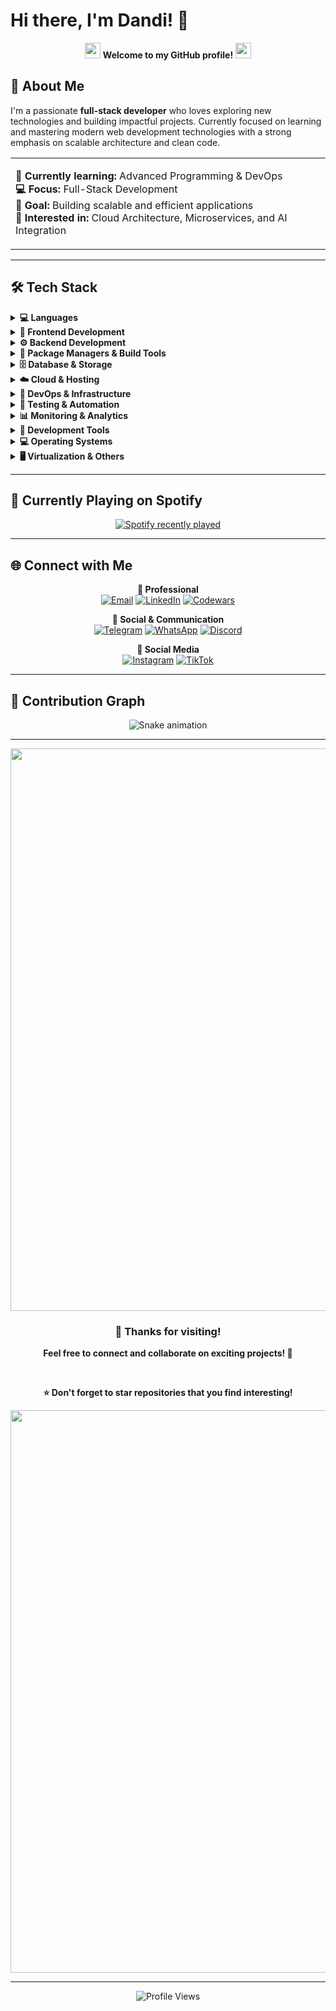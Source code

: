 # Hi there, I'm Dandi! 👋


<div align="center">
  <img src="https://user-images.githubusercontent.com/74038190/213844263-a8897a51-32f4-4b3b-b5c2-e1528b89f6f3.png" width="25px" /> 
  <strong>Welcome to my GitHub profile!</strong> 
  <img src="https://user-images.githubusercontent.com/74038190/213844263-a8897a51-32f4-4b3b-b5c2-e1528b89f6f3.png" width="25px" />
</div>

## 🚀 About Me

I'm a passionate **full-stack developer** who loves exploring new technologies and building impactful projects. Currently focused on learning and mastering modern web development technologies with a strong emphasis on scalable architecture and clean code.

<table>
<tr>
<td>

**🌱 Currently learning:** Advanced Programming & DevOps  
**💻 Focus:** Full-Stack Development  
**🎯 Goal:** Building scalable and efficient applications  
**🔭 Interested in:** Cloud Architecture, Microservices, and AI Integration

</td>
</tr>
</table>

---

## 🛠️ Tech Stack

<details>
<summary><b>💻 Languages</b></summary>
<br>

![HTML5](https://img.shields.io/badge/HTML5-E34F26?style=for-the-badge&logo=html5&logoColor=white)
![CSS3](https://img.shields.io/badge/CSS3-1572B6?style=for-the-badge&logo=css3&logoColor=white)
![JavaScript](https://img.shields.io/badge/JavaScript-F7DF1E?style=for-the-badge&logo=javascript&logoColor=black)
![TypeScript](https://img.shields.io/badge/TypeScript-007ACC?style=for-the-badge&logo=typescript&logoColor=white)
![Python](https://img.shields.io/badge/Python-3776AB?style=for-the-badge&logo=python&logoColor=white)

</details>

<details>
<summary><b>🎨 Frontend Development</b></summary>
<br>

![React](https://img.shields.io/badge/React-20232A?style=for-the-badge&logo=react&logoColor=61DAFB)
![Next JS](https://img.shields.io/badge/Next.js-000000?style=for-the-badge&logo=next.js&logoColor=white)
![Tailwind CSS](https://img.shields.io/badge/Tailwind_CSS-38B2AC?style=for-the-badge&logo=tailwind-css&logoColor=white)

</details>

<details>
<summary><b>⚙️ Backend Development</b></summary>
<br>

![Node.js](https://img.shields.io/badge/Node.js-43853D?style=for-the-badge&logo=node.js&logoColor=white)
![Django](https://img.shields.io/badge/Django-092E20?style=for-the-badge&logo=django&logoColor=white)
![Flask](https://img.shields.io/badge/Flask-000000?style=for-the-badge&logo=flask&logoColor=white)
![JWT](https://img.shields.io/badge/JWT-black?style=for-the-badge&logo=JSON%20web%20tokens)

</details>

<details>
<summary><b>🔧 Package Managers & Build Tools</b></summary>
<br>

![NPM](https://img.shields.io/badge/NPM-CB3837?style=for-the-badge&logo=npm&logoColor=white)
![PNPM](https://img.shields.io/badge/PNPM-F69220?style=for-the-badge&logo=pnpm&logoColor=white)
![ESLint](https://img.shields.io/badge/ESLint-4B32C3?style=for-the-badge&logo=eslint&logoColor=white)

</details>

<details>
<summary><b>🗄️ Database & Storage</b></summary>
<br>

![MySQL](https://img.shields.io/badge/MySQL-00000F?style=for-the-badge&logo=mysql&logoColor=white)
![PostgreSQL](https://img.shields.io/badge/PostgreSQL-316192?style=for-the-badge&logo=postgresql&logoColor=white)
![SQLite](https://img.shields.io/badge/SQLite-07405E?style=for-the-badge&logo=sqlite&logoColor=white)
![Redis](https://img.shields.io/badge/Redis-DC382D?style=for-the-badge&logo=redis&logoColor=white)
![Supabase](https://img.shields.io/badge/Supabase-3ECF8E?style=for-the-badge&logo=supabase&logoColor=white)
![Firebase](https://img.shields.io/badge/Firebase-039BE5?style=for-the-badge&logo=firebase)

</details>

<details>
<summary><b>☁️ Cloud & Hosting</b></summary>
<br>

![Microsoft Azure](https://img.shields.io/badge/Microsoft_Azure-0089D6?style=for-the-badge&logo=microsoft-azure&logoColor=white)
![Cloudflare](https://img.shields.io/badge/Cloudflare-F38020?style=for-the-badge&logo=Cloudflare&logoColor=white)
![Vercel](https://img.shields.io/badge/Vercel-000000?style=for-the-badge&logo=vercel&logoColor=white)
![Netlify](https://img.shields.io/badge/Netlify-00C7B7?style=for-the-badge&logo=netlify&logoColor=white)
![Hostinger](https://img.shields.io/badge/Hostinger-673DE6?style=for-the-badge&logo=hostinger&logoColor=white)

</details>

<details>
<summary><b>🐳 DevOps & Infrastructure</b></summary>
<br>

![Docker](https://img.shields.io/badge/Docker-2496ED?style=for-the-badge&logo=docker&logoColor=white)
![Docker Compose](https://img.shields.io/badge/Docker_Compose-2496ED?style=for-the-badge&logo=docker&logoColor=white)
![Jenkins](https://img.shields.io/badge/Jenkins-D24939?style=for-the-badge&logo=jenkins&logoColor=white)
![Nginx](https://img.shields.io/badge/Nginx-009639?style=for-the-badge&logo=nginx&logoColor=white)
![Apache](https://img.shields.io/badge/Apache-D22128?style=for-the-badge&logo=apache&logoColor=white)
![Traefik](https://img.shields.io/badge/Traefik-24A1C1?style=for-the-badge&logo=traefikproxy&logoColor=white)
![Portainer](https://img.shields.io/badge/Portainer-13BEF9?style=for-the-badge&logo=portainer&logoColor=white)

</details>

<details>
<summary><b>🧪 Testing & Automation</b></summary>
<br>

![Puppeteer](https://img.shields.io/badge/Puppeteer-40B5A4?style=for-the-badge&logo=puppeteer&logoColor=white)
![Swagger](https://img.shields.io/badge/Swagger-85EA2D?style=for-the-badge&logo=swagger&logoColor=white)

</details>

<details>
<summary><b>📊 Monitoring & Analytics</b></summary>
<br>

![Grafana](https://img.shields.io/badge/Grafana-F46800?style=for-the-badge&logo=grafana&logoColor=white)
![Prometheus](https://img.shields.io/badge/Prometheus-E6522C?style=for-the-badge&logo=prometheus&logoColor=white)
![SonarQube](https://img.shields.io/badge/SonarQube-4E9BCD?style=for-the-badge&logo=sonarqube&logoColor=white)

</details>

<details>
<summary><b>🔧 Development Tools</b></summary>
<br>

![Git](https://img.shields.io/badge/Git-F05032?style=for-the-badge&logo=git&logoColor=white)
![GitHub](https://img.shields.io/badge/GitHub-100000?style=for-the-badge&logo=github&logoColor=white)
![Azure DevOps](https://img.shields.io/badge/Azure_DevOps-0078D7?style=for-the-badge&logo=azure-devops&logoColor=white)
![Visual Studio Code](https://img.shields.io/badge/Visual_Studio_Code-0078D4?style=for-the-badge&logo=visual%20studio%20code&logoColor=white)

</details>

<details>
<summary><b>💻 Operating Systems</b></summary>
<br>

![Ubuntu](https://img.shields.io/badge/Ubuntu-E95420?style=for-the-badge&logo=ubuntu&logoColor=white)
![macOS](https://img.shields.io/badge/macOS-000000?style=for-the-badge&logo=apple&logoColor=white)
![iOS](https://img.shields.io/badge/iOS-000000?style=for-the-badge&logo=ios&logoColor=white)
![Android](https://img.shields.io/badge/Android-3DDC84?style=for-the-badge&logo=android&logoColor=white)

</details>

<details>
<summary><b>🖥️ Virtualization & Others</b></summary>
<br>

![VMware](https://img.shields.io/badge/VMware-607078?style=for-the-badge&logo=vmware&logoColor=white)
![VirtualBox](https://img.shields.io/badge/VirtualBox-183A61?style=for-the-badge&logo=virtualbox&logoColor=white)
![Wireshark](https://img.shields.io/badge/Wireshark-1679A7?style=for-the-badge&logo=wireshark&logoColor=white)
![Claude AI](https://img.shields.io/badge/Claude_AI-D97757?style=for-the-badge&logo=claude&logoColor=white)

</details>

---

## 🎵 Currently Playing on Spotify

<div align="center">
  <a href="https://open.spotify.com/user/31afje2gmqhdsxe4pj73k2denh3a">
    <img src="https://spotify-recently-played-readme.vercel.app/api?user=31afje2gmqhdsxe4pj73k2denh3a&count=5" alt="Spotify recently played" />
  </a>
</div>

---

## 🌐 Connect with Me

<div align="center">

**📧 Professional**  
[![Email](https://img.shields.io/badge/Email-D14836?style=for-the-badge&logo=gmail&logoColor=white)](mailto:andisantoso0299@gmail.com)
[![LinkedIn](https://img.shields.io/badge/LinkedIn-0077B5?style=for-the-badge&logo=linkedin&logoColor=white)](https://www.linkedin.com/in/muhamad-dandi-6602102a8/)
[![Codewars](https://img.shields.io/badge/Codewars-B1361E?style=for-the-badge&logo=codewars&logoColor=white)](https://www.codewars.com/users/daaandiii)

**💬 Social & Communication**  
[![Telegram](https://img.shields.io/badge/Telegram-2CA5E0?style=for-the-badge&logo=telegram&logoColor=white)](https://t.me/dandi9999)
[![WhatsApp](https://img.shields.io/badge/WhatsApp-25D366?style=for-the-badge&logo=whatsapp&logoColor=white)](https://wa.me/6283896100570)
[![Discord](https://img.shields.io/badge/Discord-5865F2?style=for-the-badge&logo=discord&logoColor=white)](https://discord.com/users/dandy__29)

**📱 Social Media**  
[![Instagram](https://img.shields.io/badge/Instagram-E4405F?style=for-the-badge&logo=instagram&logoColor=white)](https://www.instagram.com/dandy__29/)
[![TikTok](https://img.shields.io/badge/TikTok-000000?style=for-the-badge&logo=tiktok&logoColor=white)](https://www.tiktok.com/@dannnnnnnnnn29)

</div>

---

## 🐍 Contribution Graph

<div align="center">
  <img src="https://raw.githubusercontent.com/daaandiii/daaandiii/output/snake.svg" alt="Snake animation" />
</div>

---

<div align="center">
  <img src="https://user-images.githubusercontent.com/74038190/212284115-f47cd8ff-2ffb-4b04-b5bf-4d1c14c0247f.gif" width="900">
  
  ### 💫 Thanks for visiting! 
  **Feel free to connect and collaborate on exciting projects! 🚀**
  
  <br />
  
  **⭐ Don't forget to star repositories that you find interesting!**
  
  <img src="https://user-images.githubusercontent.com/74038190/212284115-f47cd8ff-2ffb-4b04-b5bf-4d1c14c0247f.gif" width="900">
</div>

---

<div align="center">
  <img src="https://komarev.com/ghpvc/?username=daaandiii&style=for-the-badge" alt="Profile Views" />
</div>